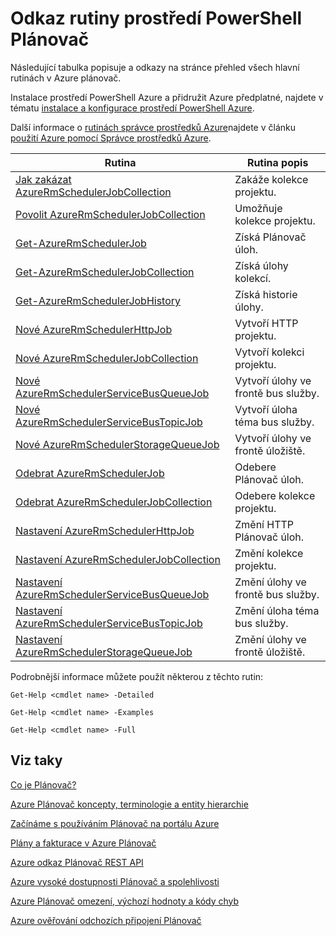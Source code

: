 <properties
 pageTitle="Odkaz rutiny prostředí PowerShell Plánovač"
 description="Odkaz rutiny prostředí PowerShell Plánovač"
 services="scheduler"
 documentationCenter=".NET"
 authors="derek1ee"
 manager="kevinlam1"
 editor=""/>
<tags
 ms.service="scheduler"
 ms.workload="infrastructure-services"
 ms.tgt_pltfrm="na"
 ms.devlang="dotnet"
 ms.topic="article"
 ms.date="08/18/2016"
 ms.author="deli"/>

# <a name="scheduler-powershell-cmdlets-reference"></a>Odkaz rutiny prostředí PowerShell Plánovač

Následující tabulka popisuje a odkazy na stránce přehled všech hlavní rutinách v Azure plánovač.

Instalace prostředí PowerShell Azure a přidružit Azure předplatné, najdete v tématu [instalace a konfigurace prostředí PowerShell Azure](../powershell-install-configure.md). 

Další informace o [rutinách správce prostředků Azure](https://msdn.microsoft.com/library/mt125356\(v=azure.200\).aspx)najdete v článku [použití Azure pomocí Správce prostředků Azure](../powershell-azure-resource-manager.md).

|Rutina|Rutina popis|
|---|---|
[Jak zakázat AzureRmSchedulerJobCollection](https://msdn.microsoft.com/library/mt490133\(v=azure.200\).aspx) |Zakáže kolekce projektu. 
[Povolit AzureRmSchedulerJobCollection](https://msdn.microsoft.com/library/mt490135\(v=azure.200\).aspx) |Umožňuje kolekce projektu.
[Get-AzureRmSchedulerJob](https://msdn.microsoft.com/library/mt490125\(v=azure.200\).aspx) |Získá Plánovač úloh.
[Get-AzureRmSchedulerJobCollection](https://msdn.microsoft.com/library/mt490132\(v=azure.200\).aspx) |Získá úlohy kolekcí.
[Get-AzureRmSchedulerJobHistory](https://msdn.microsoft.com/library/mt490126\(v=azure.200\).aspx) |Získá historie úlohy.
[Nové AzureRmSchedulerHttpJob](https://msdn.microsoft.com/library/mt490136\(v=azure.200\).aspx) |Vytvoří HTTP projektu.
[Nové AzureRmSchedulerJobCollection](https://msdn.microsoft.com/library/mt490141\(v=azure.200\).aspx) |Vytvoří kolekci projektu.
[Nové AzureRmSchedulerServiceBusQueueJob](https://msdn.microsoft.com/library/mt490134\(v=azure.200\).aspx) |Vytvoří úlohy ve frontě bus služby.
[Nové AzureRmSchedulerServiceBusTopicJob](https://msdn.microsoft.com/library/mt490142\(v=azure.200\).aspx) |Vytvoří úloha téma bus služby.
[Nové AzureRmSchedulerStorageQueueJob](https://msdn.microsoft.com/library/mt490127\(v=azure.200\).aspx) |Vytvoří úlohy ve frontě úložiště. 
[Odebrat AzureRmSchedulerJob](https://msdn.microsoft.com/library/mt490140\(v=azure.200\).aspx) |Odebere Plánovač úloh.  
[Odebrat AzureRmSchedulerJobCollection](https://msdn.microsoft.com/library/mt490131\(v=azure.200\).aspx) |Odebere kolekce projektu. 
[Nastavení AzureRmSchedulerHttpJob](https://msdn.microsoft.com/library/mt490130\(v=azure.200\).aspx) |Změní HTTP Plánovač úloh.
[Nastavení AzureRmSchedulerJobCollection](https://msdn.microsoft.com/library/mt490129\(v=azure.200\).aspx) |Změní kolekce projektu. 
[Nastavení AzureRmSchedulerServiceBusQueueJob](https://msdn.microsoft.com/library/mt490143\(v=azure.200\).aspx) |Změní úlohy ve frontě bus služby.  
[Nastavení AzureRmSchedulerServiceBusTopicJob](https://msdn.microsoft.com/library/mt490137\(v=azure.200\).aspx) |Změní úloha téma bus služby. 
[Nastavení AzureRmSchedulerStorageQueueJob](https://msdn.microsoft.com/library/mt490128\(v=azure.200\).aspx) |Změní úlohy ve frontě úložiště.   

Podrobnější informace můžete použít některou z těchto rutin: 

```
Get-Help <cmdlet name> -Detailed
```
```
Get-Help <cmdlet name> -Examples
```
```
Get-Help <cmdlet name> -Full
```

## <a name="see-also"></a>Viz taky


 [Co je Plánovač?](scheduler-intro.md)

 [Azure Plánovač koncepty, terminologie a entity hierarchie](scheduler-concepts-terms.md)

 [Začínáme s používáním Plánovač na portálu Azure](scheduler-get-started-portal.md)

 [Plány a fakturace v Azure Plánovač](scheduler-plans-billing.md)

 [Azure odkaz Plánovač REST API](https://msdn.microsoft.com/library/mt629143)

 [Azure vysoké dostupnosti Plánovač a spolehlivosti](scheduler-high-availability-reliability.md)

 [Azure Plánovač omezení, výchozí hodnoty a kódy chyb](scheduler-limits-defaults-errors.md)

 [Azure ověřování odchozích připojení Plánovač](scheduler-outbound-authentication.md)

